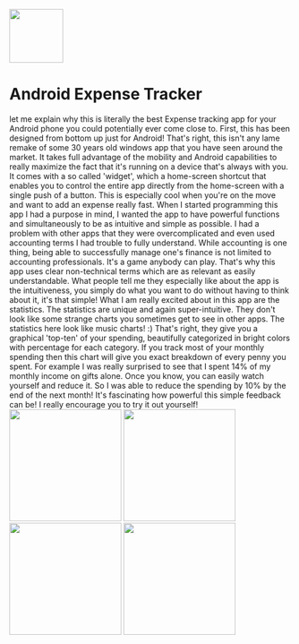 <img src="https://raw.githubusercontent.com/luke-b/Expense-Tracker/master/media-en/icon512.png" height="96" width="96"><br/>
# Android Expense Tracker
let me explain why this is literally the best Expense tracking
app for your Android phone you could potentially ever come close to.
First, this has been designed from bottom up just for
Android! That's right, this isn't any lame remake of some 30 years
old windows app that you have seen around the market. It takes full
advantage of the mobility and Android capabilities to really maximize
the fact that it's running on a device that's always with you.  It comes with a
so called 'widget', which a home-screen shortcut that enables you
to control the entire app directly from the home-screen with a single
push of a button. This is especially cool when you're on the move
and want to add an expense really fast. When I started programming
this app I had a purpose in mind, I wanted the app to have powerful 
functions and simultaneously to be as intuitive and simple as possible.
I had a problem with other apps that they were overcomplicated and
even used accounting terms I had trouble to fully understand. While
accounting is one thing, being able to successfully manage one's finance
is not limited to accounting professionals. It's a game
anybody can play. That's why this app uses clear non-technical terms
which are as relevant as easily understandable. What people tell me
they especially like about the app is the intuitiveness, you simply
do what you want to do without having to think about it, it's that
simple! What I am really excited about in this app are the statistics.
The statistics are unique and again super-intuitive. They don't look
like some strange charts you sometimes get to see in other apps. The
statistics here look like music charts! :) That's right, they give
you a graphical 'top-ten' of your spending, beautifully categorized 
in bright colors with percentage for each category. If you track
most of your monthly spending then this chart will give you exact
breakdown of every penny you spent. For example I was really surprised
to see that I spent 14% of my monthly income on gifts alone. Once
you know, you can easily watch yourself and reduce it. So I was
able to reduce the spending by 10% by the end of the next month! It's
fascinating how powerful this simple feedback can be! I really
encourage you to try it out yourself!<br/>
<img src="https://raw.githubusercontent.com/luke-b/Expense-Tracker/master/media-en/scr1-compl.png" width="200">
<img src="https://raw.githubusercontent.com/luke-b/Expense-Tracker/master/media-en/scr2-compl.png" width="200">
<img src="https://raw.githubusercontent.com/luke-b/Expense-Tracker/master/media-en/scr3-compl.png" width="200">
<img src="https://raw.githubusercontent.com/luke-b/Expense-Tracker/master/media-en/scr4-compl.png" width="200">


